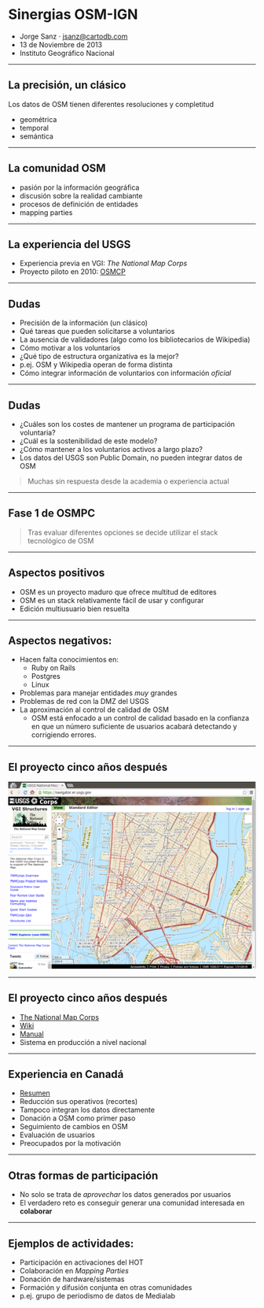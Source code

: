 # Sinergias OSM-IGN

- Jorge Sanz · jsanz@cartodb.com
- 13 de Noviembre de 2013
- Instituto Geográfico Nacional

---

## La precisión, un clásico

Los datos de OSM tienen diferentes resoluciones y completitud

- geométrica
- temporal
- semántica

---

## La comunidad OSM

- pasión por la información geográfica
- discusión sobre la realidad cambiante
- procesos de definición de entidades
- mapping parties

---

## La experiencia del USGS

- Experiencia previa en VGI: _The National Map Corps_
- Proyecto piloto en 2010: [OSMCP](http://nationalmap.gov/TheNationalMapCorps/pilot.html)

----

## Dudas

- Precisión de la información (un clásico)
- Qué tareas que pueden solicitarse a voluntarios
- La ausencia de validadores (algo como los bibliotecarios de Wikipedia)
- Cómo motivar a los voluntarios
- ¿Qué tipo de estructura organizativa es la mejor? 
 - p.ej. OSM y Wikipedia operan de forma distinta
- Cómo integrar información de voluntarios con información _oficial_

----

## Dudas

- ¿Cuáles son los costes de mantener un programa de participación voluntaria?
- ¿Cuál es la sostenibilidad de este modelo? 
 - ¿Cómo mantener a los voluntarios activos a largo plazo?
- Los datos del USGS son Public Domain, no pueden integrar datos de OSM

> Muchas sin respuesta desde la academia o experiencia actual

---

## Fase 1 de OSMPC

> Tras evaluar diferentes opciones se decide utilizar el stack tecnológico de OSM

----

## Aspectos positivos

- OSM es un proyecto maduro que ofrece multitud de editores
- OSM es un stack relativamente fácil de usar y configurar
- Edición multiusuario bien resuelta

----

## Aspectos negativos:

- Hacen falta conocimientos en:
  - Ruby on Rails
  - Postgres
  - Linux
- Problemas para manejar entidades *muy* grandes
- Problemas de red con la DMZ del USGS
- La aproximación al control de calidad de OSM
  - OSM está enfocado a un control de calidad basado en la confianza en que un número suficiente de usuarios acabará detectando y corrigiendo errores.

---

## El proyecto cinco años después

![The National Map Corps](map-corps.png)

----

## El proyecto cinco años después

- [The National Map Corps](http://nationalmap.gov/TheNationalMapCorps/)
- [Wiki](https://my.usgs.gov/confluence/display/nationalmapcorps/Home)
- [Manual](https://navigator.er.usgs.gov/help/WebHelp/Editing_Quick_Reference_Guide.pdf)
- Sistema en producción a nivel nacional

---

## Experiencia en Canadá

- [Resumen](http://web.ornl.gov/sci/gist/workshops/2012/documents/Begin,%20Daniel%20-%20Paper.pdf)
- Reducción sus operativos (recortes)
- Tampoco integran los datos directamente
- Donación a OSM como primer paso
- Seguimiento de cambios en OSM
- Evaluación de usuarios
- Preocupados por la motivación

---

## Otras formas de participación

- No solo se trata de _aprovechar_ los datos generados por usuarios
- El verdadero reto es conseguir generar una comunidad interesada en **colaborar**

----

## Ejemplos de actividades:

- Participación en activaciones del HOT
- Colaboración en *Mapping Parties*
- Donación de hardware/sistemas
- Formación y difusión conjunta en otras comunidades 
 - p.ej. grupo de periodismo de datos de Medialab








